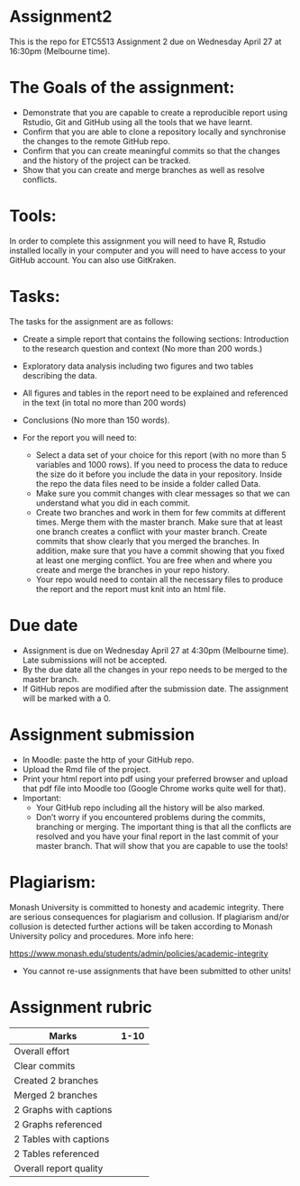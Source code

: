 # Assignment2 
This is the repo for ETC5513 Assignment 2 due on Wednesday  April 27 at 16:30pm (Melbourne time).

# The Goals of the assignment:

- Demonstrate that you are capable to create a reproducible report using Rstudio, Git and GitHub using all the tools that we 
have learnt.
- Confirm that you are able to clone a repository locally and synchronise the changes to the remote GitHub repo.
- Confirm that you can create meaningful commits so that the changes and the history of the project can be tracked.
- Show that you can create and merge branches as well as resolve conflicts.


# Tools:

In order to complete this assignment you will need to have R, Rstudio installed locally in your computer and you will need to 
have access to your GitHub account. You can also use GitKraken.

# Tasks:

The tasks for the assignment are as follows:

- Create a simple report that contains the following sections:
 Introduction to the research question and context (No more than 200 words.)
- Exploratory data analysis including two figures and two tables describing the data.
- All figures and tables in the report need to be explained and referenced in the text (in total no more than 200 words) 
- Conclusions (No more than 150 words).
- For the report you will need to:

   - Select a data set of your choice for this report (with no more than 5 variables and 1000 rows). If you need to process the data to reduce the size do it before you include the data in your repository. Inside the repo the data files need to be inside a folder called Data.
   - Make sure you commit changes with clear messages so that we can understand what you did in each commit.
   - Create two branches and work in them for few commits at different times. Merge them with the master branch. Make sure that at least one branch creates a conflict with your master branch. Create commits that show clearly that you merged the branches. In addition, make sure that you have a commit showing that you fixed at least one merging conflict. You are free when and where you create and merge the branches in your repo history.
   - Your repo would need to contain all the necessary files to produce the report and the report must knit into an html file.
 
 # Due date

- Assignment is due on Wednesday  April 27 at 4:30pm (Melbourne time). Late submissions will not be accepted.
- By the due date all the changes in your repo needs to be merged to the master branch.
- If GitHub repos are modified after the submission date. The assignment will be marked with a 0.
 
 # Assignment submission 

- In Moodle: paste the http of your GitHub repo.
- Upload the Rmd file of the project.
- Print your  html report into pdf using your preferred browser  and upload that pdf file into Moodle too (Google Chrome works quite well for that).
- Important:
    - Your GitHub repo including all the history will be also marked. 
    - Don’t worry if you encountered problems during the commits, branching or merging. The important thing is that all the conflicts are  resolved and you have your final report in the last commit of your master branch. That will show that you are capable to use the tools!
      
 # Plagiarism: 

Monash University is committed to honesty and academic integrity. There are serious consequences for plagiarism and collusion. If plagiarism and/or collusion is detected further actions will be taken according to Monash University policy and procedures. More info here:

https://www.monash.edu/students/admin/policies/academic-integrity

- You cannot re-use assignments that have been submitted to other units!



# Assignment rubric

|Marks                     |1-10 |
|--------------------------|:---:|
| Overall effort           |     | 
| Clear commits            |     | 
| Created 2 branches       |     |  
| Merged 2 branches        |     |
| 2 Graphs with captions   |     |
| 2 Graphs referenced      |     |
| 2 Tables with captions   |     |
| 2 Tables referenced      |     |
| Overall report quality   |     |

